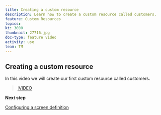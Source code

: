 ```yaml
---
title: Creating a custom resource
description: Learn how to create a custom resource called customers.
feature: Custom Resources
topics: 
kt: 3000
thumbnail: 27716.jpg
doc-type: feature video
activity: use
team: TM
---
```


## Creating a custom resource

In this video we will create our first custom resource called customers.

>[!VIDEO](https://video.tv.adobe.com/v/27716?quality=9)

**Next step**

[Configuring a screen definition](./configuring-a-screen-definition-for-a-custom-resource.md)
